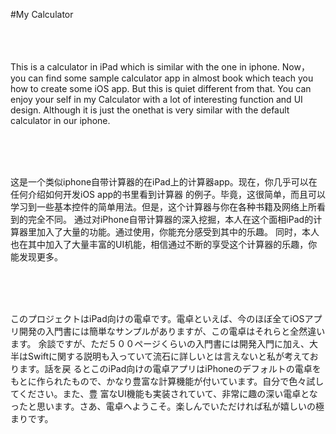 #My Calculator<br><br><br><br>

This is a calculator in iPad which is similar with the one in iphone.
Now， you can find some sample calculator app in almost book which teach you how to
create some iOS app. But this is quiet different from that. You can enjoy your self
in my Calculator with a lot of interesting function and UI design. Although it is just
the onethat is very similar with the default calculator in our iphone.

<br>
<br>
<br>

这是一个类似iphone自带计算器的在iPad上的计算器app。现在，你几乎可以在任何介绍如何开发iOS app的书里看到计算器
的例子。毕竟，这很简单，而且可以学习到一些基本控件的简单用法。但是，这个计算器与你在各种书籍及网络上所看到的完全不同。
通过对iPhone自带计算器的深入挖掘，本人在这个面相iPad的计算器里加入了大量的功能。通过使用，你能充分感受到其中的乐趣。
同时，本人也在其中加入了大量丰富的UI机能，相信通过不断的享受这个计算器的乐趣，你能发现更多。

<br>
<br>
<br>

このプロジェクトはiPad向けの電卓です。電卓といえば、今のほぼ全てiOSアプリ開発の入門書には簡単なサンプルがありますが、この電卓はそれらと全然違います。
余談ですが、ただ５００ページくらいの入門書には開発入門に加え、大半はSwiftに関する説明も入っていて流石に詳しいとは言えないと私が考えております。話を戻
るとこのiPad向けの電卓アプリはiPhoneのデフォルトの電卓をもとに作られたもので、かなり豊富な計算機能が付いています。自分で色々試してください。また、豊
富なUI機能も実装されていて、非常に趣の深い電卓となったと思います。さあ、電卓へようこそ。楽しんでいただければ私が嬉しいの極まりです。
